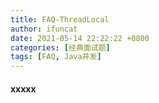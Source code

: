 ```yaml
---
title: FAQ-ThreadLocal
author: ifuncat
date: 2021-05-14 22:22:22 +0800
categories: [经典面试题]
tags: [FAQ, Java并发]
---
```


#### xxxxx